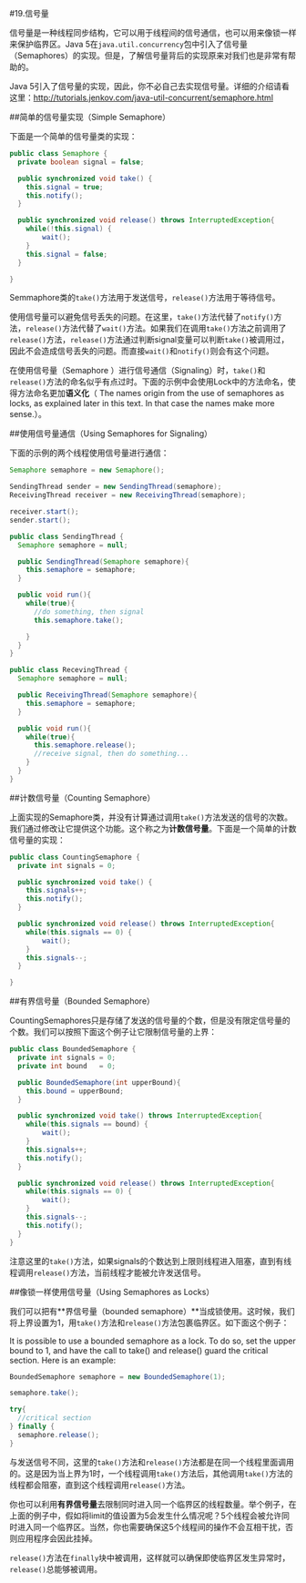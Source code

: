 #19.信号量

信号量是一种线程同步结构，它可以用于线程间的信号通信，也可以用来像锁一样来保护临界区。Java 5在`java.util.concurrency`包中引入了信号量（Semaphores）的实现。但是，了解信号量背后的实现原来对我们也是非常有帮助的。

Java 5引入了信号量的实现，因此，你不必自己去实现信号量。详细的介绍请看这里：http://tutorials.jenkov.com/java-util-concurrent/semaphore.html

##简单的信号量实现（Simple Semaphore）

下面是一个简单的信号量类的实现：

```Java
public class Semaphore {
  private boolean signal = false;

  public synchronized void take() {
    this.signal = true;
    this.notify();
  }

  public synchronized void release() throws InterruptedException{
    while(!this.signal) {
	    wait();
	}
    this.signal = false;
  }

}
```

Semmaphore类的`take()`方法用于发送信号，`release()`方法用于等待信号。

使用信号量可以避免信号丢失的问题。在这里，`take()`方法代替了`notify()`方法，`release()`方法代替了`wait()`方法。如果我们在调用`take()`方法之前调用了`release()`方法，`release()`方法通过判断signal变量可以判断`take()`被调用过，因此不会造成信号丢失的问题。而直接`wait()`和`notify()`则会有这个问题。

在使用信号量（Semaphore ）进行信号通信（Signaling）时，`take()`和`release()`方法的命名似乎有点过时。下面的示例中会使用Lock中的方法命名，使得方法命名更加**语义化**（ The names origin from the use of semaphores as locks, as explained later in this text. In that case the names make more sense.）。

##使用信号量通信（Using Semaphores for Signaling）

下面的示例的两个线程使用信号量进行通信：

```Java
Semaphore semaphore = new Semaphore();

SendingThread sender = new SendingThread(semaphore);
ReceivingThread receiver = new ReceivingThread(semaphore);

receiver.start();
sender.start();

public class SendingThread {
  Semaphore semaphore = null;

  public SendingThread(Semaphore semaphore){
    this.semaphore = semaphore;
  }

  public void run(){
    while(true){
      //do something, then signal
      this.semaphore.take();

    }
  }
}

public class RecevingThread {
  Semaphore semaphore = null;

  public ReceivingThread(Semaphore semaphore){
    this.semaphore = semaphore;
  }

  public void run(){
    while(true){
      this.semaphore.release();
      //receive signal, then do something...
    }
  }
}
```


##计数信号量（Counting Semaphore）

上面实现的Semaphore类，并没有计算通过调用`take()`方法发送的信号的次数。我们通过修改让它提供这个功能。这个称之为**计数信号量**。下面是一个简单的计数信号量的实现：

```Java
public class CountingSemaphore {
  private int signals = 0;

  public synchronized void take() {
    this.signals++;
    this.notify();
  }

  public synchronized void release() throws InterruptedException{
    while(this.signals == 0) {
	    wait();
	}
    this.signals--;
  }

}
```


##有界信号量（Bounded Semaphore）

CountingSemaphores只是存储了发送的信号量的个数，但是没有限定信号量的个数。我们可以按照下面这个例子让它限制信号量的上界：

```Java
public class BoundedSemaphore {
  private int signals = 0;
  private int bound   = 0;

  public BoundedSemaphore(int upperBound){
    this.bound = upperBound;
  }

  public synchronized void take() throws InterruptedException{
    while(this.signals == bound) {
	    wait();
	}
    this.signals++;
    this.notify();
  }

  public synchronized void release() throws InterruptedException{
    while(this.signals == 0) { 
	    wait();
	}
    this.signals--;
    this.notify();
  }
}
```

注意这里的`take()`方法，如果signals的个数达到上限则线程进入阻塞，直到有线程调用`release()`方法，当前线程才能被允许发送信号。

##像锁一样使用信号量（Using Semaphores as Locks）

我们可以把有**界信号量（bounded semaphore）**当成锁使用。这时候，我们将上界设置为1，用`take()`方法和`release()`方法包裹临界区。如下面这个例子：

It is possible to use a bounded semaphore as a lock. To do so, set the upper bound to 1, and have the call to take() and release() guard the critical section. Here is an example:

```Java
BoundedSemaphore semaphore = new BoundedSemaphore(1);

semaphore.take();

try{
  //critical section
} finally {
  semaphore.release();
}
```

与发送信号不同，这里的`take()`方法和`release()`方法都是在同一个线程里面调用的。这是因为当上界为1时，一个线程调用`take()`方法后，其他调用`take()`方法的线程都会阻塞，直到这个线程调用`release()`方法。

你也可以利用**有界信号量**去限制同时进入同一个临界区的线程数量。举个例子，在上面的例子中，假如将limit的值设置为5会发生什么情况呢？5个线程会被允许同时进入同一个临界区。当然，你也需要确保这5个线程间的操作不会互相干扰，否则应用程序会因此挂掉。

`release()`方法在`finally`块中被调用，这样就可以确保即使临界区发生异常时，`release()`总能够被调用。

